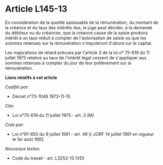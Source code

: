 # Article L145-13

En considération de la quotité saisissable de la rémunération, du montant de la créance et du taux des intérêts dus, le juge
peut décider, à la demande du débiteur ou du créancier, que la créance cause de la saisie produira intérêt à un taux réduit à
compter de l'autorisation de saisie ou que les sommes retenues sur la rémunération s'imputeront d'abord sur le capital.

Les majorations de retard prévues par l'article 3 de la loi n° 75-619 du 11 juillet 1975 relative au taux de l'intérêt légal
cessent de s'appliquer aux sommes retenues à compter du jour de leur prélèvement sur la rémunération.

**Liens relatifs à cet article**

_Codifié par_:

  - Décret n°73-1046 1973-11-15

_Cite_:

  - Loi n°75-619 du 11 juillet 1975 - art. 3 (M)

_Créé par_:

  - Loi n°91-650 du 9 juillet 1991 - art. 49 () JORF 14 juillet 1991 en vigueur le 1er août 1992

_Nouveaux textes_:

  - Code du travail - art. L3252-13 (VD)
